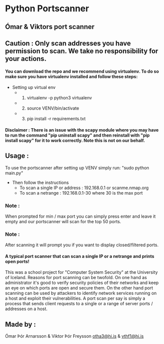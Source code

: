 # Python Portscanner

## Ómar & Viktors port scanner

## Caution : Only scan addresses you have permission to scan. We take no responsibility for your actions.

#### You can download the repo and we recommend using virtualenv. To do so make sure you have virtualenv installed and follow these steps:
* Setting up virtual env
    * 1. virtualenv -p python3 virtualenv
    * 2. source VENV/bin/activate
    * 3. pip install -r requirements.txt
#### Disclaimer : There is an issue with the scapy module where you may have to run the command "pip uninstall scapy" and then reinstall with "pip install scapy" for it to work correctly. Note this is not on our behalf.

## Usage :
 To use the portscanner after setting up VENV simply run:
 "sudo python main.py"
* Then follow the instructions
    * To scan a single IP or address : 192.168.0.1 or scanme.nmap.org
    * To scan a netrange : 192.168.0.1-30 where 30 is the max port

### Note :
 When prompted for min / max port you can simply press enter and leave it empty and our portscanner will scan for the top 50 ports.
### Note :
 After scanning it will prompt you if you want to display closed/filtered ports.

#### A typical port scanner that can scan a single IP or a netrange and prints open ports!
 This was a school project for "Computer System Security" at the University of Iceland. Reasons for port scanning can be twofold. On one hand as administrator it's good to verify security policies of their networks and keep an eye on which ports are open and secure them. On the other hand port scanning can be used by attackers to identify network services running on a host and exploit their vulnerabilities.
 A port scan per say is simply a process that sends client requests to a single or a range of server ports / addresses on a host.


## Made by :
Ómar Þór Arnarsson & Viktor Þór Freysson
otha3@hi.is & vthf1@hi.is

